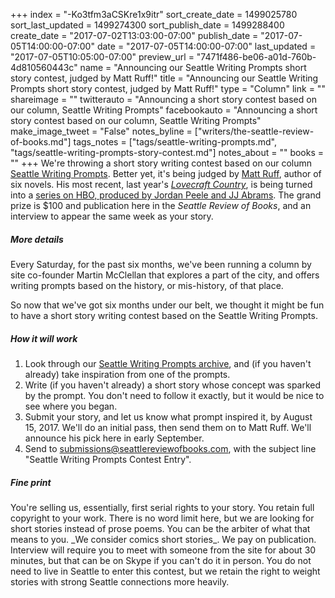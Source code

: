 +++
index = "-Ko3tfm3aCSKre1x9itr"
sort_create_date = 1499025780
sort_last_updated = 1499274300
sort_publish_date = 1499288400
create_date = "2017-07-02T13:03:00-07:00"
publish_date = "2017-07-05T14:00:00-07:00"
date = "2017-07-05T14:00:00-07:00"
last_updated = "2017-07-05T10:05:00-07:00"
preview_url = "7471f486-be06-a01d-760b-4d810560443c"
name = "Announcing our Seattle Writing Prompts short story contest, judged by Matt Ruff!"
title = "Announcing our Seattle Writing Prompts short story contest, judged by Matt Ruff!"
type = "Column"
link = ""
shareimage = ""
twitterauto = "Announcing a short story contest based on our column, Seattle Writing Prompts"
facebookauto = "Announcing a short story contest based on our column, Seattle Writing Prompts"
make_image_tweet = "False"
notes_byline = ["writers/the-seattle-review-of-books.md"]
tags_notes = ["tags/seattle-writing-prompts.md", "tags/seattle-writing-prompts-story-contest.md"]
notes_about = ""
books = ""
+++
We're throwing a short story writing contest based on our column [Seattle Writing Prompts](http://www.seattlereviewofbooks.com/tags/seattle-writing-prompts "The Seattle Review of Books"). Better yet, it's being judged by [Matt Ruff](http://www.bymattruff.com "Author Matt Ruff&#8217;s home page"), author of six novels. His most recent, last year's [_Lovecraft Country_](http://www.seattlereviewofbooks.com/reviews/caught-after-dark-in-lovecraft-country/), is being turned into a [series on HBO, produced by Jordan Peele and JJ Abrams](http://www.seattlereviewofbooks.com/notes/2017/05/16/jordan-peele-signs-on-to-produce-matt-ruffs-lovecraft-country-as-a-tv-series/ "The Seattle Review of Books - Jordan Peele signs on to produce Matt Ruff&#39;s Lovecraft Country as a TV series"). The grand prize is $100 and publication here in the _Seattle Review of Books_, and an interview to appear the same week as your story.

<h5>More details</h5>
Every Saturday, for the past six months, we've been running a column by site co-founder Martin McClellan that explores a part of the city, and offers writing prompts based on the history, or mis-history, of that place.

So now that we've got six months under our belt, we thought it might be fun to have a short story writing contest based on the Seattle Writing Prompts.

<h5>How it will work</h5>

1. Look through our [Seattle Writing Prompts archive](http://www.seattlereviewofbooks.com/tags/seattle-writing-prompts "The Seattle Review of Books"), and (if you haven't already) take inspiration from one of the prompts. 
2. Write (if you haven't already) a short story whose concept was sparked by the prompt. You don't need to follow it exactly, but it would be nice to see where you began. 
3. Submit your story, and let us know what prompt inspired it, by August 15, 2017. We'll do an initial pass, then send them on to Matt Ruff. We'll announce his pick here in early September.
4. Send to [submissions@seattlereviewofbooks.com](mailto:submissions@seattlereviewofbooks.com), with the subject line "Seattle Writing Prompts Contest Entry". 

<h5>Fine print</h5>
You're selling us, essentially, first serial rights to your story. You retain full copyright to your work. There is no word limit here, but we are looking for short stories instead of prose poems. You can be the arbiter of what that means to you. _We consider comics short stories_. We pay on publication. Interview will require you to meet with someone from the site for about 30 minutes, but that can be on Skype if you can't do it in person. You do not need to live in Seattle to enter this contest, but we retain the right to weight stories with strong Seattle connections more heavily. 